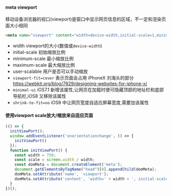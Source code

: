 
#### meta viewport
移动设备浏览器的视口(viewport)是窗口中显示网页信息的区域，不一定和渲染页面大小相同
```html
<meta name="viewport" content="width=device-width,initial-scale=1,minimum-scale=1,maximum-scale=1,user-scalable=no,shrink-to-fit=no,viewport-fit=cover">
```
- width viewport的大小(数值或`device-width`)
- initial-scale 初始缩放比例
- minimum-scale 最小缩放比例
- maximum-scale 最大缩放比例
- user-scalable 用户是否可以手动缩放
- `viewport-fit=cover` 表示页面会占用 iPhoneX 刘海头的部分 https://webkit.org/blog/7929/designing-websites-for-iphone-x/
- `minimal-ui` iOS7.1 新增该属性,让网页在加载时便可隐藏顶部的地址栏和底部导航栏,iOS8 又移除该属性
- `shrink-to-fit=no` iOS9 中让网页宽度自适应屏幕宽度,需要加该属性

#### 使用viewport scale放大/缩放来自适应页面

```js
(() => {
  initViewPort();
  window.addEventListener('onorientationchange', () => {
    initViewPort()
  });
  function initViewPort() {
    const width = 750;
    const scale = screen.width / width;
    const domMeta = document.createElement('meta');
    document.getElementsByTagName("head")[0].appendChild(domMeta);
    domMeta.setAttribute('name', 'viewport');
    domMeta.setAttribute('content', 'width=' + width + ', initial-scale=' + scale + ',maximum-scale=' + scale + ',minimum-scale=' + scale + ',user-scalable=no');
  }
})();
```